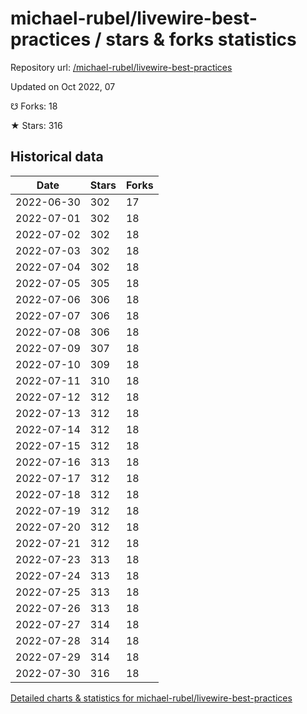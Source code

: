 # michael-rubel/livewire-best-practices / stars & forks statistics

Repository url: [/michael-rubel/livewire-best-practices](https://github.com/michael-rubel/livewire-best-practices)

Updated on Oct 2022, 07

☋ Forks: 18

★ Stars: 316

## Historical data
| Date | Stars | Forks |
|------|-------|-------|
| 2022-06-30 | 302 | 17 | 
| 2022-07-01 | 302 | 18 | 
| 2022-07-02 | 302 | 18 | 
| 2022-07-03 | 302 | 18 | 
| 2022-07-04 | 302 | 18 | 
| 2022-07-05 | 305 | 18 | 
| 2022-07-06 | 306 | 18 | 
| 2022-07-07 | 306 | 18 | 
| 2022-07-08 | 306 | 18 | 
| 2022-07-09 | 307 | 18 | 
| 2022-07-10 | 309 | 18 | 
| 2022-07-11 | 310 | 18 | 
| 2022-07-12 | 312 | 18 | 
| 2022-07-13 | 312 | 18 | 
| 2022-07-14 | 312 | 18 | 
| 2022-07-15 | 312 | 18 | 
| 2022-07-16 | 313 | 18 | 
| 2022-07-17 | 312 | 18 | 
| 2022-07-18 | 312 | 18 | 
| 2022-07-19 | 312 | 18 | 
| 2022-07-20 | 312 | 18 | 
| 2022-07-21 | 312 | 18 | 
| 2022-07-23 | 313 | 18 | 
| 2022-07-24 | 313 | 18 | 
| 2022-07-25 | 313 | 18 | 
| 2022-07-26 | 313 | 18 | 
| 2022-07-27 | 314 | 18 | 
| 2022-07-28 | 314 | 18 | 
| 2022-07-29 | 314 | 18 | 
| 2022-07-30 | 316 | 18 | 


[Detailed charts & statistics for michael-rubel/livewire-best-practices](https://reviewgithub.com/rep/michael-rubel/livewire-best-practices)
